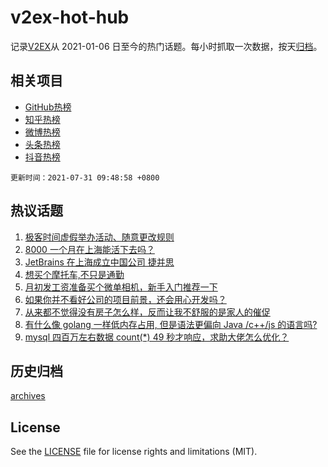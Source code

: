 # v2ex-hot-hub

 记录[V2EX](https://www.v2ex.com/)从 2021-01-06 日至今的热门话题。每小时抓取一次数据，按天[归档](archives)。
 
 ## 相关项目

- [GitHub热榜](https://github.com/lonnyzhang423/github-hot-hub)
- [知乎热榜](https://github.com/lonnyzhang423/zhihu-hot-hub)
- [微博热榜](https://github.com/lonnyzhang423/weibo-hot-hub)
- [头条热榜](https://github.com/lonnyzhang423/toutiao-hot-hub)
- [抖音热榜](https://github.com/lonnyzhang423/douyin-hot-hub)


 `更新时间：2021-07-31 09:48:58 +0800`

## 热议话题

1. [极客时间虚假举办活动、随意更改规则](https://www.v2ex.com/t/792714)
1. [8000 一个月在上海能活下去吗？](https://www.v2ex.com/t/792633)
1. [JetBrains 在上海成立中国公司 捷并思](https://www.v2ex.com/t/792621)
1. [想买个摩托车,不只是通勤](https://www.v2ex.com/t/792665)
1. [月初发工资准备买个微单相机，新手入门推荐一下](https://www.v2ex.com/t/792696)
1. [如果你并不看好公司的项目前景，还会用心开发吗？](https://www.v2ex.com/t/792611)
1. [从来都不觉得没有房子怎么样，反而让我不舒服的是家人的催促](https://www.v2ex.com/t/792614)
1. [有什么像 golang 一样低内存占用, 但是语法更偏向 Java /c++/js 的语言吗?](https://www.v2ex.com/t/792668)
1. [mysql 四百万左右数据 count(*) 49 秒才响应，求助大佬怎么优化？](https://www.v2ex.com/t/792656)

## 历史归档

[archives](archives)

## License

See the [LICENSE](LICENSE) file for license rights and limitations (MIT).

